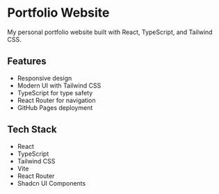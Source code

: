 # Portfolio Website

My personal portfolio website built with React, TypeScript, and Tailwind CSS.

## Features

- Responsive design
- Modern UI with Tailwind CSS
- TypeScript for type safety
- React Router for navigation
- GitHub Pages deployment

## Tech Stack

- React
- TypeScript
- Tailwind CSS
- Vite
- React Router
- Shadcn UI Components

